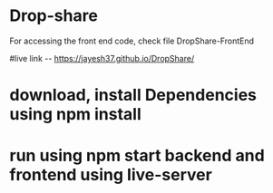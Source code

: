 # Drop-share

For accessing the front end code, check file DropShare-FrontEnd

#live link -- https://jayesh37.github.io/DropShare/

# download, install Dependencies using npm install

# run using npm start backend and frontend using live-server
